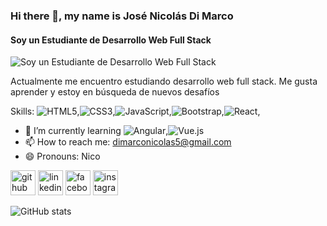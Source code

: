### Hi there 👋, my name is José Nicolás Di Marco
#### Soy un Estudiante de Desarrollo Web Full Stack
![Soy un Estudiante de Desarrollo Web Full Stack](https://ipro.edu.uy/wp-content/uploads/2019/10/computer-1209641_1920-1920x1200.jpg)

Actualmente me encuentro estudiando desarrollo web full stack. Me gusta aprender y estoy en búsqueda de nuevos desafíos

Skills: ![HTML5](https://img.shields.io/badge/html5-%23E34F26.svg?style=for-the-badge&logo=html5&logoColor=white),![CSS3](https://img.shields.io/badge/css3-%231572B6.svg?style=for-the-badge&logo=css3&logoColor=white),![JavaScript](https://img.shields.io/badge/javascript-%23323330.svg?style=for-the-badge&logo=javascript&logoColor=%23F7DF1E),![Bootstrap](https://img.shields.io/badge/bootstrap-%23563D7C.svg?style=for-the-badge&logo=bootstrap&logoColor=white),![React](https://img.shields.io/badge/react-%2320232a.svg?style=for-the-badge&logo=react&logoColor=%2361DAFB),

- 🌱 I’m currently learning ![Angular](https://img.shields.io/badge/angular-%23DD0031.svg?style=for-the-badge&logo=angular&logoColor=white),![Vue.js](https://img.shields.io/badge/vuejs-%2335495e.svg?style=for-the-badge&logo=vuedotjs&logoColor=%234FC08D)
- 📫 How to reach me: dimarconicolas5@gmail.com 
- 😄 Pronouns: Nico 


[<img src='https://cdn.jsdelivr.net/npm/simple-icons@3.0.1/icons/github.svg' alt='github' height='40'>](https://github.com/NicooDM)  [<img src='https://cdn.jsdelivr.net/npm/simple-icons@3.0.1/icons/linkedin.svg' alt='linkedin' height='40'>](https://www.linkedin.com/in/josé-nicolas-di-marco/)  [<img src='https://cdn.jsdelivr.net/npm/simple-icons@3.0.1/icons/facebook.svg' alt='facebook' height='40'>](https://www.facebook.com/nicolas.dimarco.1029)  [<img src='https://cdn.jsdelivr.net/npm/simple-icons@3.0.1/icons/instagram.svg' alt='instagram' height='40'>](https://www.instagram.com/nicolasdi.marco/)  

![GitHub stats](https://github-readme-stats.vercel.app/api?username=NicoyRom&show_icons=true)  

